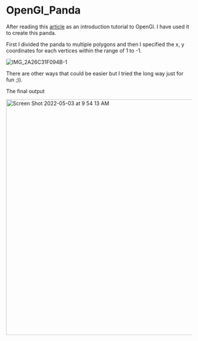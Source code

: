 # OpenGl_Panda
After reading this [article](https://www3.ntu.edu.sg/home/ehchua/programming/opengl/cg_introduction.html) as an introduction tutorial to OpenGl. I have used it to create this panda.



First I divided the panda to multiple polygons and then I specified the x, y coordinates for each vertices within the range of 1 to -1.

![IMG_2A26C31F094B-1](https://user-images.githubusercontent.com/53974112/166414421-08dc2a55-81e9-4b3a-bd1f-1d37dbe63ded.jpeg)



There are other ways that could be easier but I tried the long way just for fun ;)).

The final output

<img width="639" alt="Screen Shot 2022-05-03 at 9 54 13 AM" src="https://user-images.githubusercontent.com/53974112/166414716-eb225577-84c5-4f38-b361-4b4b7e4f9ae9.png">
